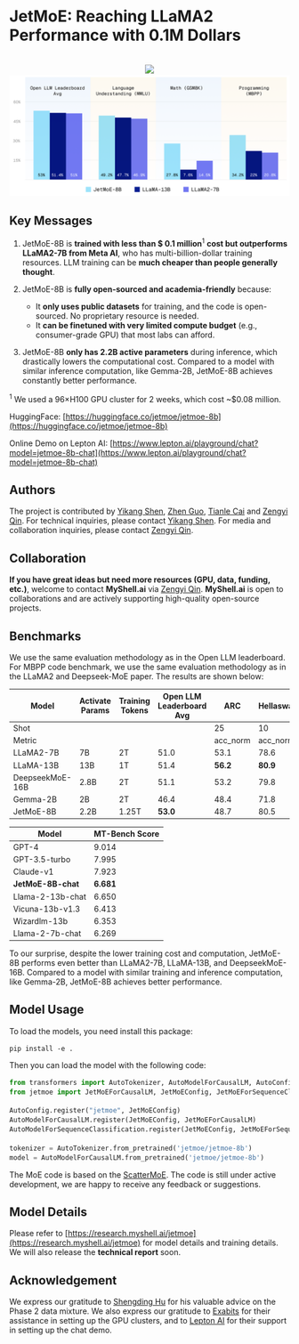 # JetMoE: Reaching LLaMA2 Performance with 0.1M Dollars

<div align="center">
  <div>&nbsp;</div>
  <img src="https://github.com/myshell-ai/JetMoE/assets/40556743/202f61a4-f2fa-4983-bcda-027478139e00" width="500"/> 
  <img src="resources/2-performance.png" width="530"/> 
</div>

## Key Messages

1. JetMoE-8B is **trained with less than $ 0.1 million**<sup>1</sup> **cost but outperforms LLaMA2-7B from Meta AI**, who has multi-billion-dollar training resources. LLM training can be **much cheaper than people generally thought**.

2. JetMoE-8B is **fully open-sourced and academia-friendly** because:
    - It **only uses public datasets** for training, and the code is open-sourced. No proprietary resource is needed.
    - It **can be finetuned with very limited compute budget** (e.g., consumer-grade GPU) that most labs can afford.

3. JetMoE-8B **only has 2.2B active parameters** during inference, which drastically lowers the computational cost. Compared to a model with similar inference computation, like Gemma-2B, JetMoE-8B achieves constantly better performance.

<sup>1</sup> We used a 96×H100 GPU cluster for 2 weeks, which cost ~$0.08 million.

HuggingFace: [https://huggingface.co/jetmoe/jetmoe-8b](https://huggingface.co/jetmoe/jetmoe-8b)

Online Demo on Lepton AI: [https://www.lepton.ai/playground/chat?model=jetmoe-8b-chat](https://www.lepton.ai/playground/chat?model=jetmoe-8b-chat)

## Authors

The project is contributed by [Yikang Shen](https://scholar.google.com.hk/citations?user=qff5rRYAAAAJ), [Zhen Guo](https://zguo0525.github.io/), [Tianle Cai](https://www.tianle.website/#/) and [Zengyi Qin](https://www.qinzy.tech/). For technical inquiries, please contact [Yikang Shen](https://scholar.google.com.hk/citations?user=qff5rRYAAAAJ). For media and collaboration inquiries, please contact [Zengyi Qin](https://www.qinzy.tech/).

## Collaboration
**If you have great ideas but need more resources (GPU, data, funding, etc.)**, welcome to contact **MyShell.ai** via [Zengyi Qin](https://www.qinzy.tech/). **MyShell.ai** is open to collaborations and are actively supporting high-quality open-source projects.

## Benchmarks
We use the same evaluation methodology as in the Open LLM leaderboard. For MBPP code benchmark, we use the same evaluation methodology as in the LLaMA2 and Deepseek-MoE paper. The results are shown below:

|Model|Activate Params|Training Tokens|Open LLM Leaderboard Avg|ARC|Hellaswag|MMLU|TruthfulQA|WinoGrande|GSM8k|MBPP|HumanEval|
|---|---|---|---|---|---|---|---|---|---|---|---|
|Shot||||25|10|5|0|5|5|3|0|
|Metric||||acc_norm|acc_norm|acc|mc2|acc|acc|Pass@1|Pass@1|
|LLaMA2-7B|7B|2T|51.0|53.1|78.6|46.9|38.8|74|14.5|20.8|12.8|
|LLaMA-13B|13B|1T|51.4|**56.2**|**80.9**|47.7|39.5|**76.2**|7.6|22.0|15.8|
|DeepseekMoE-16B|2.8B|2T|51.1|53.2|79.8|46.3|36.1|73.7|17.3|34.0|**25.0**|
|Gemma-2B|2B|2T|46.4|48.4|71.8|41.8|33.1|66.3|16.9|28.0|24.4|
|JetMoE-8B|2.2B|1.25T|**53.0**|48.7|80.5|**49.2**|**41.7**|70.2|**27.8**|**34.2**|14.6|

| Model               | MT-Bench Score     |
|---------------------|-----------|
| GPT-4               | 9.014     |
| GPT-3.5-turbo       | 7.995     |
| Claude-v1           | 7.923     |
| **JetMoE-8B-chat**  | **6.681** |
| Llama-2-13b-chat    | 6.650     |
| Vicuna-13b-v1.3     | 6.413     |
| Wizardlm-13b        | 6.353     |
| Llama-2-7b-chat     | 6.269     |

To our surprise, despite the lower training cost and computation, JetMoE-8B performs even better than LLaMA2-7B, LLaMA-13B, and DeepseekMoE-16B. Compared to a model with similar training and inference computation, like Gemma-2B, JetMoE-8B achieves better performance.

## Model Usage
To load the models, you need install this package:
```
pip install -e .
```

Then you can load the model with the following code:
```python
from transformers import AutoTokenizer, AutoModelForCausalLM, AutoConfig, AutoModelForSequenceClassification
from jetmoe import JetMoEForCausalLM, JetMoEConfig, JetMoEForSequenceClassification

AutoConfig.register("jetmoe", JetMoEConfig)
AutoModelForCausalLM.register(JetMoEConfig, JetMoEForCausalLM)
AutoModelForSequenceClassification.register(JetMoEConfig, JetMoEForSequenceClassification)

tokenizer = AutoTokenizer.from_pretrained('jetmoe/jetmoe-8b')
model = AutoModelForCausalLM.from_pretrained('jetmoe/jetmoe-8b')
```
The MoE code is based on the [ScatterMoE](https://github.com/shawntan/scattermoe). The code is still under active development, we are happy to receive any feedback or suggestions.

## Model Details
Please refer to [https://research.myshell.ai/jetmoe](https://research.myshell.ai/jetmoe) for model details and training details. We will also release the **technical report** soon.

## Acknowledgement
We express our gratitude to [Shengding Hu](https://shengdinghu.github.io/) for his valuable advice on the Phase 2 data mixture. We also express our gratitude to [Exabits](https://www.exabits.ai/) for their assistance in setting up the GPU clusters, and to [Lepton AI](https://www.lepton.ai/) for their support in setting up the chat demo.
